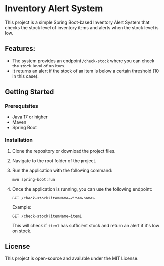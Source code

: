 # Inventory Alert System

This project is a simple Spring Boot-based Inventory Alert System that checks the stock level of inventory items and alerts when the stock level is low.

## Features:
- The system provides an endpoint `/check-stock` where you can check the stock level of an item.
- It returns an alert if the stock of an item is below a certain threshold (10 in this case).

## Getting Started

### Prerequisites
- Java 17 or higher
- Maven
- Spring Boot

### Installation

1. Clone the repository or download the project files.
2. Navigate to the root folder of the project.
3. Run the application with the following command:

   ```bash
   mvn spring-boot:run
   ```

4. Once the application is running, you can use the following endpoint:

   ```
   GET /check-stock?itemName=<item-name>
   ```

   Example:
   ```
   GET /check-stock?itemName=item1
   ```

   This will check if `item1` has sufficient stock and return an alert if it's low on stock.

## License
This project is open-source and available under the MIT License.

